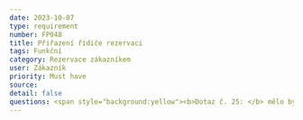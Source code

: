 ```yaml
---
date: 2023-10-07
type: requirement
number: FP048
title: Přiřazení řidiče rezervaci
tags: Funkční
category: Rezervace zákazníkem
user: Zákazník
priority: Must have
source: 
detail: false
questions: <span style="background:yellow"><b>Dotaz č. 25: </b> mělo by docházet k přiřazení řidiče automaticky? Jakým způsobem?</span>
---
```


